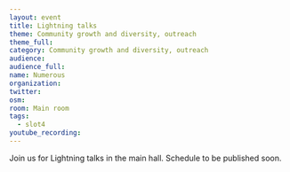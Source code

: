 ```yaml
---
layout: event
title: Lightning talks
theme: Community growth and diversity, outreach
theme_full: 
category: Community growth and diversity, outreach
audience: 
audience_full: 
name: Numerous
organization: 
twitter: 
osm: 
room: Main room
tags:
  - slot4
youtube_recording: 
---
```

Join us for Lightning talks in the main hall. Schedule to be published soon.


